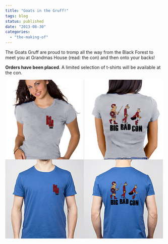 ```yaml
---
title: "Goats in the Gruff!"
tags: blog
status: published
date: "2013-08-30"
categories: 
  - "the-making-of"
---
```


The Goats Gruff are proud to tromp all the way from the Black Forest to meet you at Grandmas House (read: the con) and then onto your backs!

**Orders have been placed**. A limited selection of t-shirts will be available at the con.

![BBC_Shirt_Mockup_01](/images/BBC_Shirt_Mockup_01.jpg)
